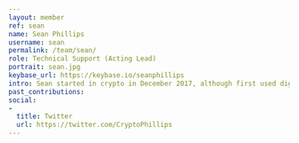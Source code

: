 ```yaml
---
layout: member
ref: sean
name: Sean Phillips
username: sean
permalink: /team/sean/
role: Technical Support (Acting Lead)
portrait: sean.jpg
keybase_url: https://keybase.io/seanphillips
intro: Sean started in crypto in December 2017, although first used digital currencies around 2000, having been involved professionally in computing and information systems since the 1980s, and radio communications as a hobby from the CB Radio boom in 1977 until 1995. Sean’s role with Veil is primarily providing technical support, an area he’s worked in since the mid-1980s, though he also contributes heavily in product testing. Sean’s principle goal is to help Veil users gain control over their Veil wallets and related processes. Sean will tell you misdirection or misunderstandings from any source causing confusion or creating unwanted outcomes are his primary enemies.
past_contributions: 
social:
- 
  title: Twitter
  url: https://twitter.com/CryptoPhillips
---
```

